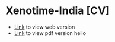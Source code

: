 # Xenotime-India [CV]

- [Link](https://xenotime-india.github.io/resume/) to view web version
- [Link](https://xenotime-india.github.io/resume/CV_SANDEEP_KUMAR.pdf) to view pdf version
  hello
